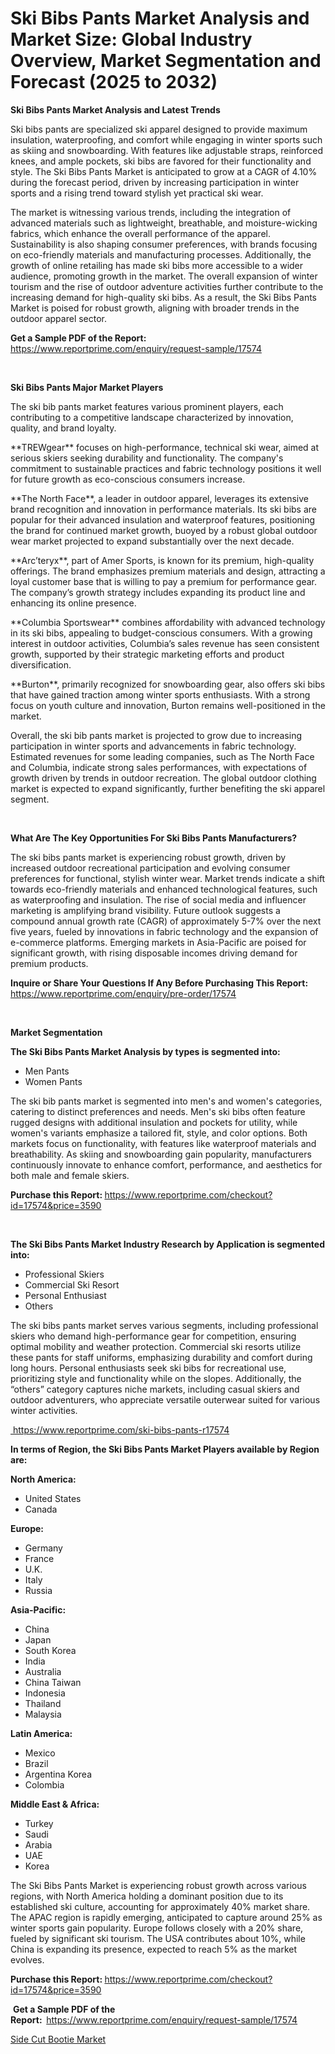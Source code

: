 <p><h1>Ski Bibs Pants Market Analysis and Market Size: Global Industry Overview, Market Segmentation and Forecast (2025 to 2032)</h1></p><p><strong>Ski Bibs Pants Market Analysis and Latest Trends</strong></p>
<p><p>Ski bibs pants are specialized ski apparel designed to provide maximum insulation, waterproofing, and comfort while engaging in winter sports such as skiing and snowboarding. With features like adjustable straps, reinforced knees, and ample pockets, ski bibs are favored for their functionality and style. The Ski Bibs Pants Market is anticipated to grow at a CAGR of 4.10% during the forecast period, driven by increasing participation in winter sports and a rising trend toward stylish yet practical ski wear.</p><p>The market is witnessing various trends, including the integration of advanced materials such as lightweight, breathable, and moisture-wicking fabrics, which enhance the overall performance of the apparel. Sustainability is also shaping consumer preferences, with brands focusing on eco-friendly materials and manufacturing processes. Additionally, the growth of online retailing has made ski bibs more accessible to a wider audience, promoting growth in the market. The overall expansion of winter tourism and the rise of outdoor adventure activities further contribute to the increasing demand for high-quality ski bibs. As a result, the Ski Bibs Pants Market is poised for robust growth, aligning with broader trends in the outdoor apparel sector.</p></p>
<p><strong>Get a Sample PDF of the Report:&nbsp;</strong> <a href="https://www.reportprime.com/enquiry/request-sample/17574?utm_campaign=2284&utm_medium=2&utm_source=Github&utm_content=ia&utm_term=18032025&utm_id=ski-bibs-pants">https://www.reportprime.com/enquiry/request-sample/17574</a></p>
<p>&nbsp;</p>
<p><strong>Ski Bibs Pants Major Market Players</strong></p>
<p><p>The ski bib pants market features various prominent players, each contributing to a competitive landscape characterized by innovation, quality, and brand loyalty. </p><p>**TREWgear** focuses on high-performance, technical ski wear, aimed at serious skiers seeking durability and functionality. The company's commitment to sustainable practices and fabric technology positions it well for future growth as eco-conscious consumers increase.</p><p>**The North Face**, a leader in outdoor apparel, leverages its extensive brand recognition and innovation in performance materials. Its ski bibs are popular for their advanced insulation and waterproof features, positioning the brand for continued market growth, buoyed by a robust global outdoor wear market projected to expand substantially over the next decade.</p><p>**Arc’teryx**, part of Amer Sports, is known for its premium, high-quality offerings. The brand emphasizes premium materials and design, attracting a loyal customer base that is willing to pay a premium for performance gear. The company’s growth strategy includes expanding its product line and enhancing its online presence.</p><p>**Columbia Sportswear** combines affordability with advanced technology in its ski bibs, appealing to budget-conscious consumers. With a growing interest in outdoor activities, Columbia’s sales revenue has seen consistent growth, supported by their strategic marketing efforts and product diversification.</p><p>**Burton**, primarily recognized for snowboarding gear, also offers ski bibs that have gained traction among winter sports enthusiasts. With a strong focus on youth culture and innovation, Burton remains well-positioned in the market.</p><p>Overall, the ski bib pants market is projected to grow due to increasing participation in winter sports and advancements in fabric technology. Estimated revenues for some leading companies, such as The North Face and Columbia, indicate strong sales performances, with expectations of growth driven by trends in outdoor recreation. The global outdoor clothing market is expected to expand significantly, further benefiting the ski apparel segment.</p></p>
<p>&nbsp;</p>
<p><strong>What Are The Key Opportunities For Ski Bibs Pants Manufacturers?</strong></p>
<p><p>The ski bibs pants market is experiencing robust growth, driven by increased outdoor recreational participation and evolving consumer preferences for functional, stylish winter wear. Market trends indicate a shift towards eco-friendly materials and enhanced technological features, such as waterproofing and insulation. The rise of social media and influencer marketing is amplifying brand visibility. Future outlook suggests a compound annual growth rate (CAGR) of approximately 5-7% over the next five years, fueled by innovations in fabric technology and the expansion of e-commerce platforms. Emerging markets in Asia-Pacific are poised for significant growth, with rising disposable incomes driving demand for premium products.</p></p>
<p><strong>Inquire or Share Your Questions If Any Before Purchasing This Report:</strong> <a href="https://www.reportprime.com/enquiry/pre-order/17574?utm_campaign=2284&utm_medium=2&utm_source=Github&utm_content=ia&utm_term=18032025&utm_id=ski-bibs-pants">https://www.reportprime.com/enquiry/pre-order/17574</a></p>
<p>&nbsp;</p>
<p><strong>Market Segmentation</strong></p>
<p><strong>The Ski Bibs Pants Market Analysis by types is segmented into:</strong></p>
<p><ul><li>Men Pants</li><li>Women Pants</li></ul></p>
<p><p>The ski bib pants market is segmented into men's and women's categories, catering to distinct preferences and needs. Men's ski bibs often feature rugged designs with additional insulation and pockets for utility, while women's variants emphasize a tailored fit, style, and color options. Both markets focus on functionality, with features like waterproof materials and breathability. As skiing and snowboarding gain popularity, manufacturers continuously innovate to enhance comfort, performance, and aesthetics for both male and female skiers.</p></p>
<p><strong>Purchase this Report:&nbsp;</strong><a href="https://www.reportprime.com/checkout?id=17574&price=3590&utm_campaign=2284&utm_medium=2&utm_source=Github&utm_content=ia&utm_term=18032025&utm_id=ski-bibs-pants">https://www.reportprime.com/checkout?id=17574&price=3590</a></p>
<p>&nbsp;</p>
<p><strong>The Ski Bibs Pants Market Industry Research by Application is segmented into:</strong></p>
<p><ul><li>Professional Skiers</li><li>Commercial Ski Resort</li><li>Personal Enthusiast</li><li>Others</li></ul></p>
<p><p>The ski bibs pants market serves various segments, including professional skiers who demand high-performance gear for competition, ensuring optimal mobility and weather protection. Commercial ski resorts utilize these pants for staff uniforms, emphasizing durability and comfort during long hours. Personal enthusiasts seek ski bibs for recreational use, prioritizing style and functionality while on the slopes. Additionally, the “others” category captures niche markets, including casual skiers and outdoor adventurers, who appreciate versatile outerwear suited for various winter activities.</p></p>
<p><a href="https://www.reportprime.com/ski-bibs-pants-r17574?utm_campaign=2284&utm_medium=2&utm_source=Github&utm_content=ia&utm_term=18032025&utm_id=ski-bibs-pants">&nbsp;https://www.reportprime.com/ski-bibs-pants-r17574</a></p>
<p><strong>In terms of Region, the Ski Bibs Pants Market Players available by Region are:</strong></p>
<p>
    <p> <strong> North America: </strong>
        <ul>
            <li>United States</li>
            <li>Canada</li>
        </ul>
        </p> 
    <p> <strong> Europe: </strong>
        <ul>
            <li>Germany</li>
            <li>France</li>
            <li>U.K.</li>
            <li>Italy</li>
            <li>Russia</li>
        </ul>
        </p> 
    <p> <strong> Asia-Pacific: </strong>
        <ul>
            <li>China</li>
            <li>Japan</li>
            <li>South Korea</li>
            <li>India</li>
            <li>Australia</li>
            <li>China Taiwan</li>
            <li>Indonesia</li>
            <li>Thailand</li>
            <li>Malaysia</li>
        </ul>
        </p> 
    <p> <strong> Latin America: </strong>
        <ul>
            <li>Mexico</li>
            <li>Brazil</li>
            <li>Argentina Korea</li>
            <li>Colombia</li>
        </ul>
        </p> 
    <p> <strong> Middle East & Africa: </strong>
        <ul>
            <li>Turkey</li>
            <li>Saudi</li>
            <li>Arabia</li>
            <li>UAE</li>
            <li>Korea</li>
        </ul>
    </p>
    </p>
<p><p>The Ski Bibs Pants Market is experiencing robust growth across various regions, with North America holding a dominant position due to its established ski culture, accounting for approximately 40% market share. The APAC region is rapidly emerging, anticipated to capture around 25% as winter sports gain popularity. Europe follows closely with a 20% share, fueled by significant ski tourism. The USA contributes about 10%, while China is expanding its presence, expected to reach 5% as the market evolves.</p></p>
<p><strong>Purchase this Report: </strong><a href="https://www.reportprime.com/checkout?id=17574&price=3590&utm_campaign=2284&utm_medium=2&utm_source=Github&utm_content=ia&utm_term=18032025&utm_id=ski-bibs-pants">https://www.reportprime.com/checkout?id=17574&price=3590</a></p>
<p>&nbsp;<strong>Get a Sample PDF of the Report:&nbsp;&nbsp;</strong><a href="https://www.reportprime.com/enquiry/request-sample/17574?utm_campaign=2284&utm_medium=2&utm_source=Github&utm_content=ia&utm_term=18032025&utm_id=ski-bibs-pants">https://www.reportprime.com/enquiry/request-sample/17574</a></p>
<p><strong></strong></p>
<p><p><a href="https://github.com/SanjidaMahmud54/Market-Research-Report-List-1/blob/main/side-cut-bootie-market.md?utm_campaign=2284&utm_medium=2&utm_source=Github&utm_content=ia&utm_term=18032025&utm_id=ski-bibs-pants">Side Cut Bootie Market</a></p></p>